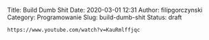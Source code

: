 Title: Build Dumb Shit
Date: 2020-03-01 12:31
Author: filipgorczynski
Category: Programowanie
Slug: build-dumb-shit
Status: draft

`https://www.youtube.com/watch?v=KauRmlffjqc`
